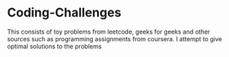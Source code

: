 # Coding-Challenges
This consists of toy problems from leetcode, geeks for geeks and other sources such as programming assignments from coursera.
I attempt to give optimal solutions to the problems
